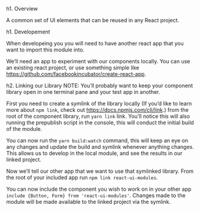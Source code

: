 h1. Overview

A common set of UI elements that can be reused in any React project.


h1. Developement

When developeing you you will need to have another react app that you want to import this module into.

We’ll need an app to experiment with our components locally. You can use an existing react project, or use something simple like https://github.com/facebookincubator/create-react-app.

h2. Linking our Library
NOTE: You’ll probably want to keep your component library open in one terminal pane and your test app in another.

First you need to create a symlink of the library locally (If you’d like to learn more about `npm link`, check out https://docs.npmjs.com/cli/link.) from the root of the component library, run `yarn link` link. You’ll notice this will also running the prepublish script in the console, this will conduct the initial build of the module.

You can now run the `yarn build:watch` command, this will keep an eye on any changes and update the build and symlink whenever anything changes. This allows us to develop in the local module, and see the results in our linked project.

Now we’ll tell our other app that we want to use that symlinked library. From the root of your included app run `npm link react-ui-modules`.

You can now include the component you wish to work on in your other app `include {Button, Form} from 'react-ui-modules'`. Changes made to the module will be made available to the linked project via the symlink.
